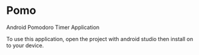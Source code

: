 # Pomo
Android Pomodoro Timer Application

To use this application, open the project with android studio then install on to your device.

